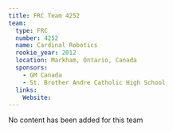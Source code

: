 ```yaml
---
title: FRC Team 4252
team:
  type: FRC
  number: 4252
  name: Cardinal Robotics
  rookie_year: 2012
  location: Markham, Ontario, Canada
  sponsors:
    - GM Canada
    - St. Brother Andre Catholic High School
  links:
    Website: 
---
```

No content has been added for this team